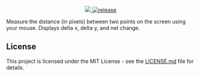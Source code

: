 <p align="center">
  <a href="LICENSE.md">
    <img src="https://img.shields.io/github/license/JakeJMattson/MouseMeasure.svg">
  </a>
  <a href="https://GitHub.com/JakeJMattson/MouseMeasure/releases/">
    <img src="https://img.shields.io/github/release/JakeJMattson/MouseMeasure.svg" alt="release">
  </a>
</p>

Measure the distance (in pixels) between two points on the screen using your mouse. Displays delta x, delta y, and net change.

## License
This project is licensed under the MIT License - see the [LICENSE.md](LICENSE.md) file for details.
